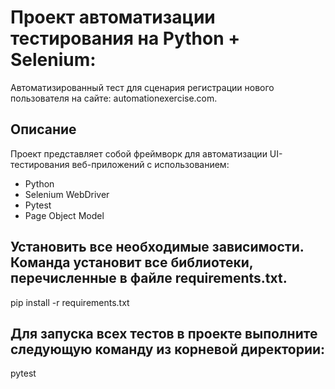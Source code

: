 # Проект автоматизации тестирования на Python + Selenium:
 Автоматизированный тест для сценария регистрации нового пользователя на сайте: automationexercise.com.

## Описание
Проект представляет собой фреймворк для автоматизации UI-тестирования веб-приложений с использованием:
- Python
- Selenium WebDriver
- Pytest
- Page Object Model
  
## Установить все необходимые зависимости. Команда установит все библиотеки, перечисленные в файле requirements.txt.
pip install -r requirements.txt

## Для запуска всех тестов в проекте выполните следующую команду из корневой директории: 
pytest
